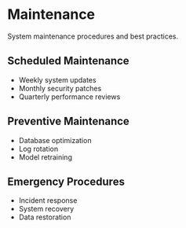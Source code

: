 # Maintenance

System maintenance procedures and best practices.

## Scheduled Maintenance

- Weekly system updates
- Monthly security patches
- Quarterly performance reviews

## Preventive Maintenance

- Database optimization
- Log rotation
- Model retraining

## Emergency Procedures

- Incident response
- System recovery
- Data restoration
